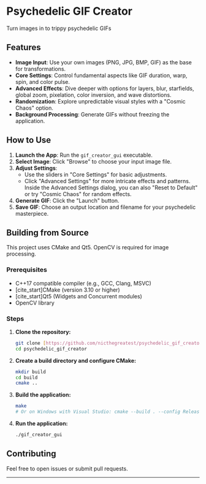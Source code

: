 # Psychedelic GIF Creator

Turn images in to trippy psychedelic GIFs

## Features

* **Image Input**: Use your own images (PNG, JPG, BMP, GIF) as the base for transformations.
* **Core Settings**: Control fundamental aspects like GIF duration, warp, spin, and color pulse.
* **Advanced Effects**: Dive deeper with options for layers, blur, starfields, global zoom, pixelation, color inversion, and wave distortions.
* **Randomization**: Explore unpredictable visual styles with a "Cosmic Chaos" option.
* **Background Processing**: Generate GIFs without freezing the application.

## How to Use

1.  **Launch the App**: Run the `gif_creator_gui` executable.
2.  **Select Image**: Click "Browse" to choose your input image file.
3.  **Adjust Settings**:
    * Use the sliders in "Core Settings" for basic adjustments.
    * Click "Advanced Settings" for more intricate effects and patterns. Inside the Advanced Settings dialog, you can also "Reset to Default" or try "Cosmic Chaos" for random effects.
4.  **Generate GIF**: Click the "Launch" button.
5.  **Save GIF**: Choose an output location and filename for your psychedelic masterpiece.

## Building from Source

This project uses CMake and Qt5. OpenCV is required for image processing.

### Prerequisites

* C++17 compatible compiler (e.g., GCC, Clang, MSVC)
* [cite_start]CMake (version 3.10 or higher) 
* [cite_start]Qt5 (Widgets and Concurrent modules) 
* OpenCV library

### Steps

1.  **Clone the repository:**
    ```bash
    git clone [https://github.com/nicthegreatest/psychedelic_gif_creator.git](https://github.com/nicthegreatest/psychedelic_gif_creator.git)
    cd psychedelic_gif_creator
    ```
2.  **Create a build directory and configure CMake:**
    ```bash
    mkdir build
    cd build
    cmake ..
    ```
3.  **Build the application:**
    ```bash
    make
    # Or on Windows with Visual Studio: cmake --build . --config Release
    ```
4.  **Run the application:**
    ```bash
    ./gif_creator_gui
    ```

## Contributing

Feel free to open issues or submit pull requests.

---
